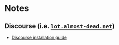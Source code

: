 # Notes

## Discourse (i.e. [`lot.almost-dead.net`])

* [Discourse installation guide]


[Discourse installation guide]: https://github.com/discourse/discourse/blob/main/docs/INSTALL-cloud.md
[`lot.almost-dead.net`]: https://lot.almost-dead.net
